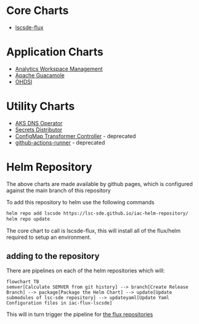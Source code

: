 # Core Charts
* [lscsde-flux](./lscsde-flux/)

# Application Charts
* [Analytics Workspace Management](https://github.com/lsc-sde/iac-helm-analytics-workspace-management)
* [Apache Guacamole](https://github.com/lsc-sde/iac-helm-guacamole)
* [OHDSI](https://github.com/lsc-sde/iac-helm-ohdsi)

# Utility Charts
* [AKS DNS Operator](https://github.com/lsc-sde/iac-helm-aks-dns-operator)
* [Secrets Distributor](https://github.com/lsc-sde/iac-helm-secrets-distributor)
* [ConfigMap Transformer Controller](https://github.com/lsc-sde/iac-helm-configmap-transformer-controller) - deprecated
* [github-actions-runner](https://github.com/lsc-sde/iac-helm-github-actions-runner) - deprecated

# Helm Repository
The above charts are made available by github pages, which is configured against the main branch of this repository

To add this repository to helm use the following commands
```bash
helm repo add lscsde https://lsc-sde.github.io/iac-helm-repository/
helm repo update
```

The core chart to call is lscsde-flux, this will install all of the flux/helm required to setup an environment.

## adding to the repository
There are pipelines on each of the helm repositories which will:
```mermaid
flowchart TB
semver[Calculate SEMVER from git history] --> branch[Create Release Branch] --> package[Package the Helm Chart] --> update[Update submodules of lsc-sde repository] --> updateyaml[Update Yaml Configuration files in iac-flux-lscsde]
```

This will in turn trigger the pipeline for [the flux repositories](../flux/)